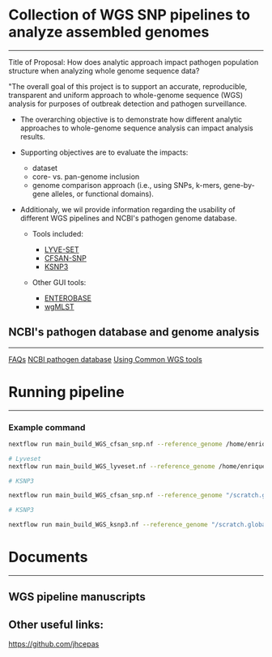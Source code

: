 # Collection of WGS SNP pipelines to analyze assembled genomes
------------

Title of Proposal: How does analytic approach impact pathogen population structure when analyzing whole genome sequence data?

"The overall goal of this project is to support an accurate, reproducible, transparent and uniform approach to whole-genome sequence (WGS) analysis for purposes of outbreak detection and pathogen surveillance. 
* The overarching objective is to demonstrate how different analytic approaches to whole-genome sequence analysis can impact analysis results.
* Supporting objectives are to evaluate the impacts:
  * dataset
  * core- vs. pan-genome inclusion
  * genome comparison approach (i.e., using SNPs, k-mers, gene-by-gene alleles, or functional domains).
* Additionaly, we wil provide information regarding the usability of different WGS pipelines and NCBI's pathogen genome database.

  * Tools included:
    * [LYVE-SET](https://github.com/lskatz/lyve-SET)
    * [CFSAN-SNP](https://github.com/CFSAN-Biostatistics/snp-pipeline)
    * [KSNP3](https://sourceforge.net/projects/ksnp/files/)

  * Other GUI tools:
    * [ENTEROBASE](https://github.com/zheminzhou/EToKi)
    * [wgMLST](https://www.applied-maths.com/applications/wgmlst)



## NCBI's pathogen database and genome analysis
------------
[FAQs](https://github.com/TheNoyesLab/WGS_SNP_pipelines/blob/master/docs/Questions.md)
[NCBI pathogen database](https://github.com/TheNoyesLab/WGS_SNP_pipelines/blob/master/docs/Accessing_NCBI_pathogen_genomes.md)
[Using Common WGS tools](https://github.com/TheNoyesLab/WGS_SNP_pipelines/blob/master/docs/Using_common_WGS_tools.md)


# Running pipeline
------------

### Example command
```bash
nextflow run main_build_WGS_cfsan_snp.nf --reference_genome /home/enriquedoster/Documents/Projects/Mann_heim_69_genomes/genome_assemblies/ncbi-genomes-2019-08-28/GCF_007963885.1_ASM796388v1_genomic.fna --input_dir /home/enriquedoster/Documents/Projects/63_genomes/test_dir -profile singularity --output test_WGS

# Lyveset
nextflow run main_build_WGS_lyveset.nf --reference_genome /home/enriquedoster/Documents/Projects/Mann_heim_69_genomes/genome_assemblies/ncbi-genomes-2019-08-28/GCF_007963885.1_ASM796388v1_genomic.fna --input_dir /home/enriquedoster/Documents/Projects/63_genomes/test_dir -profile singularity --output test_WGS_lyve

# KSNP3

nextflow run main_build_WGS_cfsan_snp.nf --reference_genome "/scratch.global/test_WGS/ref_genome.fasta" --reads "/scratch.global/test_WGS/test_genomes/*_{1,2}.fastq" -profile singularity --output test_WGS_ksnp

# KSNP3

nextflow run main_build_WGS_ksnp3.nf --reference_genome "/scratch.global/test_WGS/ref_genome.fasta" --reads "/scratch.global/test_WGS/test_genomes/*_{1,2}.fastq" -profile singularity --output test_WGS_ksnp

```


# Documents
------------

## WGS pipeline manuscripts


## Other useful links:
https://github.com/jhcepas

